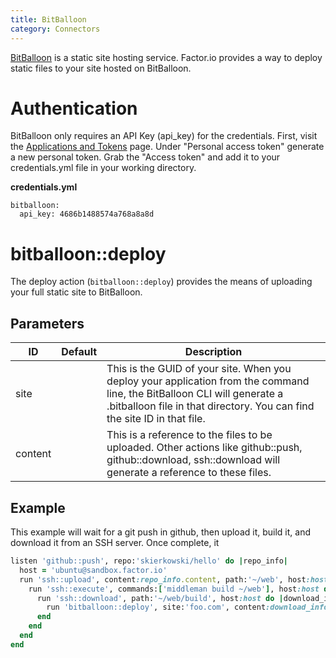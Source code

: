 ```yaml
---
title: BitBalloon
category: Connectors
---
```

[BitBalloon](https://www.bitballoon.com/) is a static site hosting service. Factor.io provides a way to deploy static files to your site hosted on BitBalloon.

# Authentication
BitBalloon only requires an API Key (api_key) for the credentials. First, visit the [Applications and Tokens](https://www.bitballoon.com/applications) page. Under "Personal access token" generate a new personal token. Grab the "Access token" and add it to your credentials.yml file in your working directory.

**credentials.yml**

    bitballoon:
      api_key: 4686b1488574a768a8a8d


# bitballoon::deploy
The deploy action (`bitballoon::deploy`) provides the means of uploading your full static site to BitBalloon.


## Parameters

ID | Default | Description
--- | --- | ---
site | | This is the GUID of your site. When you deploy your application from the command line, the BitBalloon CLI will generate a .bitballoon file in that directory. You can find the site ID in that file.
content | | This is a reference to the files to be uploaded. Other actions like github::push, github::download, ssh::download will generate a reference to these files.

## Example
This example will wait for a git push in github, then upload it, build it, and download it from an SSH server. Once complete, it 

```ruby
listen 'github::push', repo:'skierkowski/hello' do |repo_info|
  host = 'ubuntu@sandbox.factor.io'
  run 'ssh::upload', content:repo_info.content, path:'~/web', host:host
    run 'ssh::execute', commands:['middleman build ~/web'], host:host do |build_info|
      run 'ssh::download', path:'~/web/build', host:host do |download_info|
        run 'bitballoon::deploy', site:'foo.com', content:download_info.content
      end
    end
  end
end
```